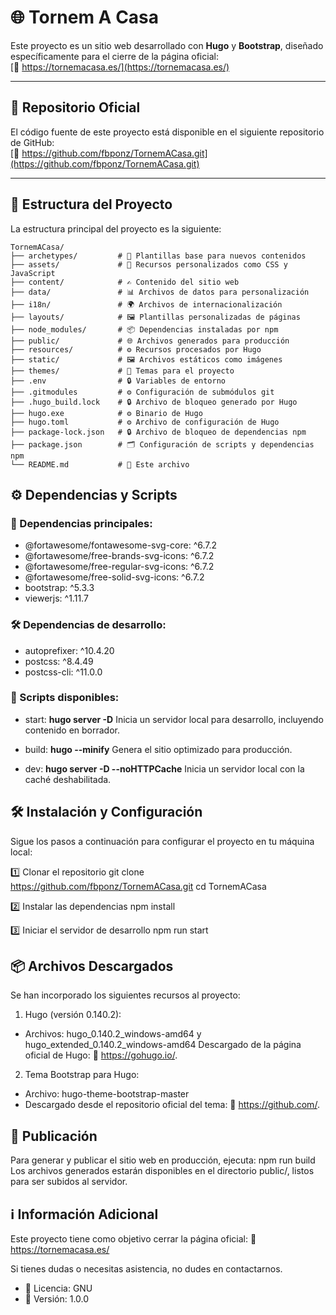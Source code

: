 # 🌐 Tornem A Casa

Este proyecto es un sitio web desarrollado con **Hugo** y **Bootstrap**, diseñado específicamente para el cierre de la página oficial:  
[🔗 https://tornemacasa.es/](https://tornemacasa.es/)

---

## 📁 Repositorio Oficial

El código fuente de este proyecto está disponible en el siguiente repositorio de GitHub:  
[🔗 https://github.com/fbponz/TornemACasa.git](https://github.com/fbponz/TornemACasa.git)

---

## 📂 Estructura del Proyecto

La estructura principal del proyecto es la siguiente:

```plaintext
TornemACasa/
├── archetypes/         # 📝 Plantillas base para nuevos contenidos
├── assets/             # 🎨 Recursos personalizados como CSS y JavaScript
├── content/            # ✍️ Contenido del sitio web
├── data/               # 📊 Archivos de datos para personalización
├── i18n/               # 🌍 Archivos de internacionalización
├── layouts/            # 🖼️ Plantillas personalizadas de páginas
├── node_modules/       # 📦 Dependencias instaladas por npm
├── public/             # 🌐 Archivos generados para producción
├── resources/          # ⚙️ Recursos procesados por Hugo
├── static/             # 🖼️ Archivos estáticos como imágenes
├── themes/             # 🎨 Temas para el proyecto
├── .env                # 🔒 Variables de entorno
├── .gitmodules         # ⚙️ Configuración de submódulos git
├── .hugo_build.lock    # 🔒 Archivo de bloqueo generado por Hugo
├── hugo.exe            # ⚙️ Binario de Hugo
├── hugo.toml           # ⚙️ Archivo de configuración de Hugo
├── package-lock.json   # 🔒 Archivo de bloqueo de dependencias npm
├── package.json        # 🗂️ Configuración de scripts y dependencias npm
└── README.md           # 📖 Este archivo

```

## ⚙️ Dependencias y Scripts

### 🔗 Dependencias principales:

- @fortawesome/fontawesome-svg-core: ^6.7.2
- @fortawesome/free-brands-svg-icons: ^6.7.2
- @fortawesome/free-regular-svg-icons: ^6.7.2
- @fortawesome/free-solid-svg-icons: ^6.7.2
- bootstrap: ^5.3.3
- viewerjs: ^1.11.7

### 🛠️ Dependencias de desarrollo:

- autoprefixer: ^10.4.20
- postcss: ^8.4.49
- postcss-cli: ^11.0.0

### 🚀 Scripts disponibles:

- start: **hugo server -D**
  Inicia un servidor local para desarrollo, incluyendo contenido en borrador.

- build: **hugo --minify**
  Genera el sitio optimizado para producción.

- dev: **hugo server -D --noHTTPCache**
  Inicia un servidor local con la caché deshabilitada.

## 🛠️ Instalación y Configuración

Sigue los pasos a continuación para configurar el proyecto en tu máquina local:

1️⃣ Clonar el repositorio
git clone https://github.com/fbponz/TornemACasa.git
cd TornemACasa

2️⃣ Instalar las dependencias
npm install

3️⃣ Iniciar el servidor de desarrollo
npm run start

## 📦 Archivos Descargados

Se han incorporado los siguientes recursos al proyecto:

1. Hugo (versión 0.140.2):

- Archivos: hugo_0.140.2_windows-amd64 y hugo_extended_0.140.2_windows-amd64
  Descargado de la página oficial de Hugo: 🔗 https://gohugo.io/.

2. Tema Bootstrap para Hugo:

- Archivo: hugo-theme-bootstrap-master
- Descargado desde el repositorio oficial del tema: 🔗 https://github.com/.

## 🌟 Publicación

Para generar y publicar el sitio web en producción, ejecuta: npm run build
Los archivos generados estarán disponibles en el directorio public/, listos para ser subidos al servidor.

## ℹ️ Información Adicional

Este proyecto tiene como objetivo cerrar la página oficial:
🔗 https://tornemacasa.es/

Si tienes dudas o necesitas asistencia, no dudes en contactarnos.

- 📝 Licencia: GNU
- 📅 Versión: 1.0.0
